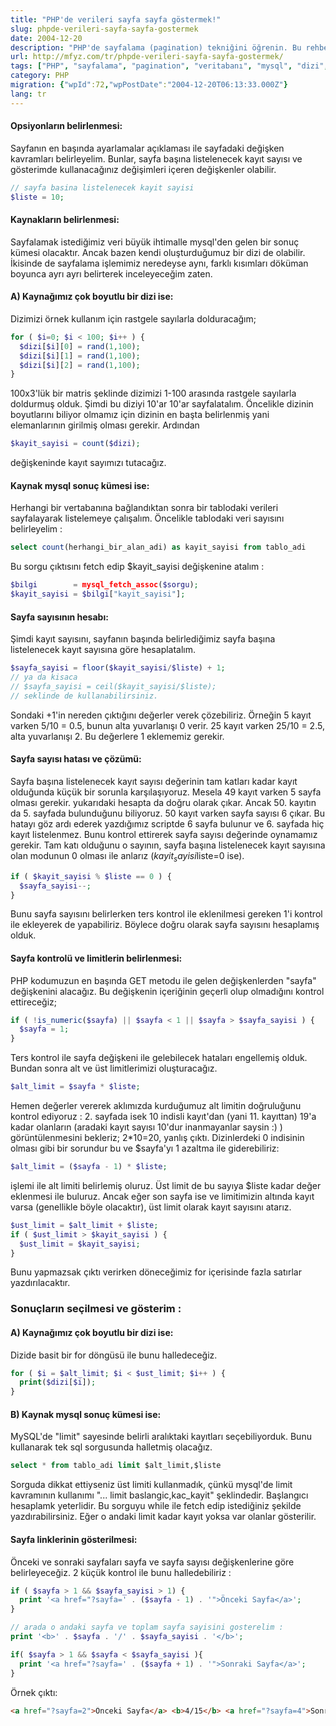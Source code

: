 ```yaml
---
title: "PHP'de verileri sayfa sayfa göstermek!"
slug: phpde-verileri-sayfa-sayfa-gostermek
date: 2004-12-20
description: "PHP'de sayfalama (pagination) tekniğini öğrenin. Bu rehber, dizilerden (array) ve MySQL veritabanı sonuçlarından gelen verileri sayfa sayfa listeleyeceğinizi gösterir."
url: http://mfyz.com/tr/phpde-verileri-sayfa-sayfa-gostermek/
tags: ["PHP", "sayfalama", "pagination", "veritabanı", "mysql", "dizi", "array", "web geliştirme", "programlama"]
category: PHP
migration: {"wpId":72,"wpPostDate":"2004-12-20T06:13:33.000Z"}
lang: tr
---
```


#### Opsiyonların belirlenmesi:

Sayfanın en başında ayarlamalar açıklaması ile sayfadaki değişken kavramları belirleyelim. Bunlar, sayfa başına listelenecek kayıt sayısı ve gösterimde kullanacağınız değişimleri içeren değişkenler olabilir.

```php
// sayfa basina listelenecek kayit sayisi
$liste = 10;

```

#### Kaynakların belirlenmesi:

Sayfalamak istediğimiz veri büyük ihtimalle mysql'den gelen bir sonuç kümesi olacaktır. Ancak bazen kendi oluşturduğumuz bir dizi de olabilir. İkisinde de sayfalama işlemimiz neredeyse aynı, farklı kısımları döküman boyunca ayrı ayrı belirterek inceleyeceğim zaten.

#### A) Kaynağımız çok boyutlu bir dizi ise:

Dizimizi örnek kullanım için rastgele sayılarla dolduracağım;

```php
for ( $i=0; $i < 100; $i++ ) {
  $dizi[$i][0] = rand(1,100);
  $dizi[$i][1] = rand(1,100);
  $dizi[$i][2] = rand(1,100);
}

```
100x3'lük bir matris şeklinde dizimizi 1-100 arasında rastgele sayılarla doldurmuş olduk. Şimdi bu diziyi 10'ar 10'ar sayfalatalım. Öncelikle dizinin boyutlarını biliyor olmamız için dizinin en başta belirlenmiş yani elemanlarının girilmiş olması gerekir. Ardından

```php
$kayit_sayisi = count($dizi);
```

değişkeninde kayıt sayımızı tutacağız.

#### Kaynak mysql sonuç kümesi ise:

Herhangi bir vertabanına bağlandıktan sonra bir tablodaki verileri sayfalayarak listelemeye çalışalım. Öncelikle tablodaki veri sayısını belirleyelim :

```sql
select count(herhangi_bir_alan_adi) as kayit_sayisi from tablo_adi
```

Bu sorgu çıktısını fetch edip $kayit_sayisi değişkenine atalım :

```php
$bilgi        = mysql_fetch_assoc($sorgu);
$kayit_sayisi = $bilgi["kayit_sayisi"];
```

#### Sayfa sayısının hesabı:

Şimdi kayıt sayısını, sayfanın başında belirlediğimiz sayfa başına listelenecek kayıt sayısına göre hesaplatalım.

```php
$sayfa_sayisi = floor($kayit_sayisi/$liste) + 1;
// ya da kisaca
// $sayfa_sayisi = ceil($kayit_sayisi/$liste);
// seklinde de kullanabilirsiniz.
```

Sondaki +1'in nereden çıktığını değerler verek çözebiliriz. Örneğin 5 kayıt varken 5/10 = 0.5, bunun alta yuvarlanışı 0 verir. 25 kayıt varken 25/10 = 2.5, alta yuvarlanışı 2. Bu değerlere 1 eklememiz gerekir.

#### Sayfa sayısı hatası ve çözümü:

Sayfa başına listelenecek kayıt sayısı değerinin tam katları kadar kayıt olduğunda küçük bir sorunla karşılaşıyoruz. Mesela 49 kayıt varken 5 sayfa olması gerekir. yukarıdaki hesapta da doğru olarak çıkar. Ancak 50. kayıtın da 5. sayfada bulunduğunu biliyoruz. 50 kayıt varken sayfa sayısı 6 çıkar. Bu hatayı göz ardı ederek yazdığımız scriptde 6 sayfa bulunur ve 6. sayfada hiç kayıt listelenmez. Bunu kontrol ettirerek sayfa sayısı değerinde oynamamız gerekir. Tam katı olduğunu o sayının, sayfa başına listelenecek kayıt sayısına olan modunun 0 olması ile anlarız ($kayit_sayisi%$liste=0 ise).

```php
if ( $kayit_sayisi % $liste == 0 ) {
  $sayfa_sayisi--;
}
```

Bunu sayfa sayısını belirlerken ters kontrol ile eklenilmesi gereken 1'i kontrol ile ekleyerek de yapabiliriz. Böylece doğru olarak sayfa sayısını hesaplamış olduk.

#### Sayfa kontrolü ve limitlerin belirlenmesi:

PHP kodumuzun en başında GET metodu ile gelen değişkenlerden "sayfa" değişkenini alacağız. Bu değişkenin içeriğinin geçerli olup olmadığını kontrol ettireceğiz;

```php
if ( !is_numeric($sayfa) || $sayfa < 1 || $sayfa > $sayfa_sayisi ) {
  $sayfa = 1;
}
```

Ters kontrol ile sayfa değişkeni ile gelebilecek hataları engellemiş olduk. Bundan sonra alt ve üst limitlerimizi oluşturacağız.

```php
$alt_limit = $sayfa * $liste;
```

Hemen değerler vererek aklımızda kurduğumuz alt limitin doğruluğunu kontrol ediyoruz : 2. sayfada isek 10 indisli kayıt'dan (yani 11. kayıttan) 19'a kadar olanların (aradaki kayıt sayısı 10'dur inanmayanlar saysin :) ) görüntülenmesini bekleriz; 2*10=20, yanlış çıktı. Dizinlerdeki 0 indisinin olması gibi bir sorundur bu ve $sayfa'yı 1 azaltma ile giderebiliriz:

```php
$alt_limit = ($sayfa - 1) * $liste;
```

işlemi ile alt limiti belirlemiş oluruz. Üst limit de bu sayıya $liste kadar değer eklenmesi ile buluruz. Ancak eğer son sayfa ise ve limitimizin altında kayıt varsa (genellikle böyle olacaktır), üst limit olarak kayıt sayısını atarız.

```php
$ust_limit = $alt_limit + $liste;
if ( $ust_limit > $kayit_sayisi ) {
  $ust_limit = $kayit_sayisi;
}
```
Bunu yapmazsak çıktı verirken döneceğimiz for içerisinde fazla satırlar yazdırılacaktır.

### Sonuçların seçilmesi ve gösterim :

#### A) Kaynağımız çok boyutlu bir dizi ise:

Dizide basit bir for döngüsü ile bunu halledeceğiz.

```php
for ( $i = $alt_limit; $i < $ust_limit; $i++ ) {
  print($dizi[$i]);
}
```

#### B) Kaynak mysql sonuç kümesi ise:

MySQL'de "limit" sayesinde belirli aralıktaki kayıtları seçebiliyorduk. Bunu kullanarak tek sql sorgusunda halletmiş olacağız.

```sql
select * from tablo_adi limit $alt_limit,$liste
```

Sorguda dikkat ettiyseniz üst limiti kullanmadık, çünkü mysql'de limit kavramının kullanımı "... limit baslangic,kac_kayit" şeklindedir. Başlangıcı hesaplamk yeterlidir. Bu sorguyu while ile fetch edip istediğiniz şekilde yazdırabilirsiniz. Eğer o andaki limit kadar kayıt yoksa var olanlar gösterilir.

#### Sayfa linklerinin gösterilmesi:

Önceki ve sonraki sayfaları sayfa ve sayfa sayısı değişkenlerine göre belirleyeceğiz. 2 küçük kontrol ile bunu halledebiliriz :

```php
if ( $sayfa > 1 && $sayfa_sayisi > 1) {
  print '<a href="?sayfa=' . ($sayfa - 1) . '">Önceki Sayfa</a>';
}

// arada o andaki sayfa ve toplam sayfa sayisini gosterelim :
print '<b>' . $sayfa . '/' . $sayfa_sayisi . '</b>';

if( $sayfa > 1 && $sayfa < $sayfa_sayisi ){
  print '<a href="?sayfa=' . ($sayfa + 1) . '">Sonraki Sayfa</a>';
}
```

Örnek çıktı:

```html
<a href="?sayfa=2">Önceki Sayfa</a> <b>4/15</b> <a href="?sayfa=4">Sonraki Sayfa</a>
```
